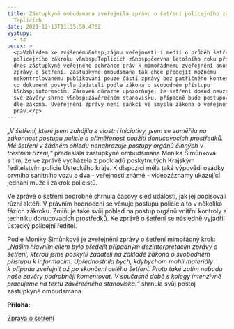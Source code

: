 ```yaml
---
title: Zástupkyně ombudsmana zveřejnila zprávu o šetření policejního zákroku v
  Teplicích
date: 2021-12-13T11:35:50.470Z
vystupy:
  - tz
perex: >
  <p>Vzhledem ke zvýšenému&nbsp;zájmu veřejnosti i médií o průběh šetření
  policejního zákroku v&nbsp;Teplicích z&nbsp;června letošního roku přistoupila
  dnes zástupkyně veřejného ochránce práv k mimořádnému zveřejnění anonymizované
  zprávy o šetření. Zástupkyně ombudsmana tak chce předejít možnému
  nekontrolovanému publikování pouze částí zprávy bez patřičného kontextu poté,
  co dokument poskytla žadateli podle zákona o svobodném přístupu
  k&nbsp;informacím. Zároveň důrazně upozorňuje, že šetření dosud neuzavřela,
  své závěry shrne v&nbsp;závěrečném stanovisku, případně bude postupovat dál
  dle zákona. Uveřejnění zprávy není sankcí ve smyslu zákona o veřejném ochránci
  práv.</p>
---
```

<p><em>&bdquo;V šetření, které jsem zahájila z&nbsp;vlastní iniciativy, jsem se zaměřila na zákonnost postupu policie a přiměřenost použití donucovacích prostředků. Mé šetření v žádném ohledu nenahrazuje postupy orgánů činných v trestním řízení,&ldquo;</em> předeslala zástupkyně ombudsmana Monika Šimůnková s&nbsp;tím, že ve zprávě vycházela z&nbsp;podkladů poskytnutých Krajským ředitelstvím policie Ústeckého kraje. K&nbsp;dispozici měla také výpovědi osádky prvního sanitního vozu a dva - veřejnosti známé - videozáznamy ukazující jednání muže i zákrok policistů.</p>

<p>Ve zprávě o šetření podrobně shrnula časový sled událostí, jak jej popisovali různí aktéři. V&nbsp;právním hodnocení se věnuje postupu policie a to v&nbsp;několika fázích zákroku. Zmiňuje také svůj pohled na postup orgánů vnitřní kontroly a techniku donucovacích prostředků. Ke zprávě o šetření se následně&nbsp;vyjádřil ústecký policejní ředitel.</p>

<p>Podle Moniky Šimůnkové je zveřejnění zprávy o šetření mimořádný krok:<em> &bdquo;Našim hlavním cílem bylo předejít případným dezinterpretacím zprávy o šetření, kterou jsme poskytli žadateli na základě zákona o svobodném přístupu k informacím. Upřednostnila bych, kdybychom mohli materiály k&nbsp;případu zveřejnit až po skončení celého šetření. Proto také zatím nebudu naše závěry podrobněji komentovat. V&nbsp;současné době s kolegy intenzivně pracujeme na textu závěrečného stanoviska.&ldquo;</em> shrnula svůj postoj zástupkyně ombudsmana.</p>

<p><strong>Příloha: </strong></p>

<p><a href="https://eso.ochrance.cz/Nalezene/Edit/9880">Zpráva o šetření</a></p>
